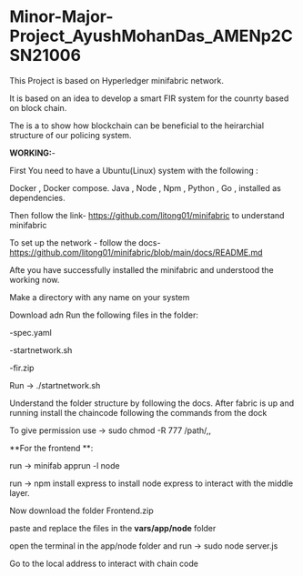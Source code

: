 # Minor-Major-Project_AyushMohanDas_AMENp2CSN21006

This Project is based on Hyperledger minifabric network.

It is based on an idea to develop a smart FIR system for the counrty based on block chain.

The is a to show how blockchain can be beneficial to the heirarchial structure of our policing system.





**WORKING:**-

First You need to have a Ubuntu(Linux) system with the following :

Docker , Docker compose. Java , Node , Npm , Python , Go , installed as dependencies.

Then follow the link- https://github.com/litong01/minifabric to understand minifabric 

To set up the network - follow the docs- https://github.com/litong01/minifabric/blob/main/docs/README.md

Afte you have successfully installed the minifabric and understood the working now.

Make a directory with any name on your system

Download adn Run the following files in the folder:

-spec.yaml

-startnetwork.sh

-fir.zip

Run -> ./startnetwork.sh 

Understand the folder structure by following the docs.
After fabric is up and running install the chaincode following the commands from the dock

To give permission use -> sudo chmod -R 777 /path/,,

**For the frontend **:

run -> minifab apprun -l node

run -> npm install express   to install node express to interact with the middle layer.

Now download the folder Frontend.zip

paste and replace the files in the **vars/app/node** folder

open the terminal in the app/node folder and    run -> sudo node server.js

Go to the local address to interact with chain code



